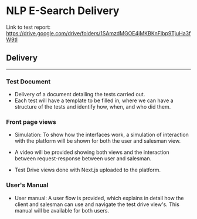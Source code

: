 # NLP E-Search Delivery

Link to test report: https://drive.google.com/drive/folders/1SAmzdMGOE4jMKBKnFlbp9TjuHa3fW9tI

## Delivery
---
### Test Document
- Delivery of a document detailing the tests carried out.
- Each test will have a template to be filled in, where we can have a structure of the tests and identify how, when, and who did them.


### Front page views
- Simulation: 
 To show how the interfaces work, a simulation of interaction with the platform will be shown for both the user and salesman view.
- A video will be provided showing both views and the interaction between request-response between user and salesman.

- Test Drive views done with Next.js uploaded to the platform.



### User's Manual
- User manual:
A user flow is provided, which explains in detail how the client and salesman can use and navigate the test drive view's. This manual will be available for both users.


